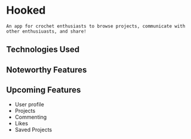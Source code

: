 # Hooked

    An app for crochet enthusiasts to browse projects, communicate with other enthusiuasts, and share!
    
## Technologies Used

## Noteworthy Features

## Upcoming Features
* User profile
* Projects
* Commenting
* Likes
* Saved Projects


